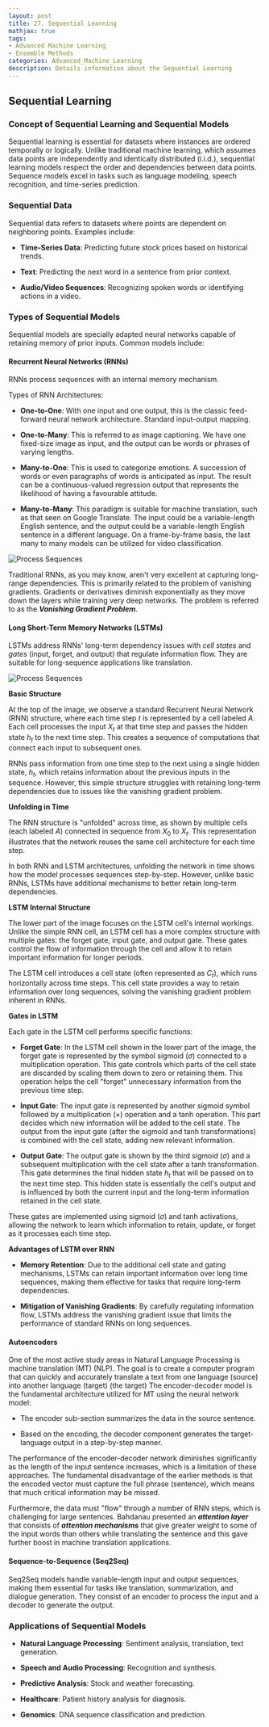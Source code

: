 ```yaml
---
layout: post
title: 27. Sequential Learning
mathjax: true
tags:
- Advanced Machine Learning
- Ensemble Methods
categories: Advanced_Machine_Learning
description: Details information about the Sequential Learning
---
```


## Sequential Learning

### Concept of Sequential Learning and Sequential Models

Sequential learning is essential for datasets where instances are
ordered temporally or logically. Unlike traditional machine learning,
which assumes data points are independently and identically distributed
(i.i.d.), sequential learning models respect the order and dependencies
between data points. Sequence models excel in tasks such as language
modeling, speech recognition, and time-series prediction.

### Sequential Data

Sequential data refers to datasets where points are dependent on
neighboring points. Examples include:

-   **Time-Series Data**: Predicting future stock prices based on
    historical trends.

-   **Text**: Predicting the next word in a sentence from prior context.

-   **Audio/Video Sequences**: Recognizing spoken words or identifying
    actions in a video.

### Types of Sequential Models

Sequential models are specially adapted neural networks capable of
retaining memory of prior inputs. Common models include:

#### Recurrent Neural Networks (RNNs)

RNNs process sequences with an internal memory mechanism.

Types of RNN Architectures:

-   **One-to-One**: With one input and one output, this is the classic
    feed-forward neural network architecture. Standard input-output
    mapping.

-   **One-to-Many**: This is referred to as image captioning. We have
    one fixed-size image as input, and the output can be words or
    phrases of varying lengths.

-   **Many-to-One**: This is used to categorize emotions. A succession
    of words or even paragraphs of words is anticipated as input. The
    result can be a continuous-valued regression output that represents
    the likelihood of having a favourable attitude.

-   **Many-to-Many**: This paradigm is suitable for machine translation,
    such as that seen on Google Translate. The input could be a
    variable-length English sentence, and the output could be a
    variable-length English sentence in a different language. On a
    frame-by-frame basis, the last many to many models can be utilized
    for video classification.

![Process Sequences](/MLDL/assets/img/img/proc-seq.PNG)

Traditional RNNs, as you may know, aren't very excellent at capturing
long-range dependencies. This is primarily related to the problem of
vanishing gradients. Gradients or derivatives diminish exponentially as
they move down the layers while training very deep networks. The problem
is referred to as the ***Vanishing Gradient Problem***.


#### Long Short-Term Memory Networks (LSTMs)

LSTMs address RNNs' long-term dependency issues with *cell states* and
*gates* (input, forget, and output) that regulate information flow. They
are suitable for long-sequence applications like translation.

![Process Sequences](/MLDL/assets/img/img/rnn-vs-lstm.jpg)


**Basic Structure**

At the top of the image, we observe a standard Recurrent Neural Network
(RNN) structure, where each time step $t$ is represented by a cell
labeled $A$. Each cell processes the input $X_t$ at that time step and
passes the hidden state $h_t$ to the next time step. This creates a
sequence of computations that connect each input to subsequent ones.

RNNs pass information from one time step to the next using a single
hidden state, $h_t$, which retains information about the previous inputs
in the sequence. However, this simple structure struggles with retaining
long-term dependencies due to issues like the vanishing gradient
problem.


**Unfolding in Time**

The RNN structure is \"unfolded\" across time, as shown by multiple
cells (each labeled $A$) connected in sequence from $X_0$ to $X_t$. This
representation illustrates that the network reuses the same cell
architecture for each time step.

In both RNN and LSTM architectures, unfolding the network in time shows
how the model processes sequences step-by-step. However, unlike basic
RNNs, LSTMs have additional mechanisms to better retain long-term
dependencies.


**LSTM Internal Structure**

The lower part of the image focuses on the LSTM cell's internal
workings. Unlike the simple RNN cell, an LSTM cell has a more complex
structure with multiple gates: the forget gate, input gate, and output
gate. These gates control the flow of information through the cell and
allow it to retain important information for longer periods.

The LSTM cell introduces a cell state (often represented as $C_t$),
which runs horizontally across time steps. This cell state provides a
way to retain information over long sequences, solving the vanishing
gradient problem inherent in RNNs.


**Gates in LSTM**

Each gate in the LSTM cell performs specific functions:

-   **Forget Gate**: In the LSTM cell shown in the lower part of the
    image, the forget gate is represented by the symbol sigmoid
    ($\sigma$) connected to a multiplication operation. This gate
    controls which parts of the cell state are discarded by scaling them
    down to zero or retaining them. This operation helps the cell
    \"forget\" unnecessary information from the previous time step.

-   **Input Gate**: The input gate is represented by another sigmoid
    symbol followed by a multiplication (×) operation and a tanh
    operation. This part decides which new information will be added to
    the cell state. The output from the input gate (after the sigmoid
    and tanh transformations) is combined with the cell state, adding
    new relevant information.

-   **Output Gate**: The output gate is shown by the third sigmoid
    ($\sigma$) and a subsequent multiplication with the cell state after
    a tanh transformation. This gate determines the final hidden state
    $h_t$ that will be passed on to the next time step. This hidden
    state is essentially the cell's output and is influenced by both the
    current input and the long-term information retained in the cell
    state.

These gates are implemented using sigmoid ($\sigma$) and tanh
activations, allowing the network to learn which information to retain,
update, or forget as it processes each time step.

**Advantages of LSTM over RNN**

-   **Memory Retention**: Due to the additional cell state and gating
    mechanisms, LSTMs can retain important information over long time
    sequences, making them effective for tasks that require long-term
    dependencies.

-   **Mitigation of Vanishing Gradients**: By carefully regulating
    information flow, LSTMs address the vanishing gradient issue that
    limits the performance of standard RNNs on long sequences.

#### Autoencoders

One of the most active study areas in Natural Language Processing is
machine translation (MT) (NLP). The goal is to create a computer program
that can quickly and accurately translate a text from one language
(source) into another language (target) (the target) The encoder-decoder
model is the fundamental architecture utilized for MT using the neural
network model:

-   The encoder sub-section summarizes the data in the source sentence.

-   Based on the encoding, the decoder component generates the
    target-language output in a step-by-step manner.

The performance of the encoder-decoder network diminishes significantly
as the length of the input sentence increases, which is a limitation of
these approaches. The fundamental disadvantage of the earlier methods is
that the encoded vector must capture the full phrase (sentence), which
means that much critical information may be missed.

Furthermore, the data must "flow" through a number of RNN steps, which
is challenging for large sentences. Bahdanau presented an ***attention
layer*** that consists of ***attention mechanisms*** that give greater
weight to some of the input words than others while translating the
sentence and this gave further boost in machine translation
applications.

#### Sequence-to-Sequence (Seq2Seq)

Seq2Seq models handle variable-length input and output sequences, making
them essential for tasks like translation, summarization, and dialogue
generation. They consist of an encoder to process the input and a
decoder to generate the output.

### Applications of Sequential Models

-   **Natural Language Processing**: Sentiment analysis, translation,
    text generation.

-   **Speech and Audio Processing**: Recognition and synthesis.

-   **Predictive Analysis**: Stock and weather forecasting.

-   **Healthcare**: Patient history analysis for diagnosis.

-   **Genomics**: DNA sequence classification and prediction.
